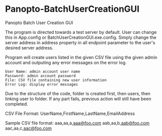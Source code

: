 Panopto-BatchUserCreationGUI
=====================

Panopto Batch User Creation GUI

The program is directed towards a test server by default. User can change this in App.config or BatchUserCreationGUI.exe.config. Simply change the server address in address property in all endpoint parameter to the user's desired server address.

Program will create users listed in the given CSV file using the given admin account and outputing any error messages on the error log.

	User Name: admin account user name
	Password: admin account password
	File: CSV file containing new user information
	Error Log: display error messages

Due to the structure of the code, folder is created first, then users, then linking user to folder. If any part fails, previous action will still have been completed.

CSV File Format: UserName,FirstName,LastName,EmailAddress

Sample CSV file format:
aaa,aa,a,aaa@foo.com
aab,aa,b,aab@foo.com
aac,aa,c,aac@foo.com
